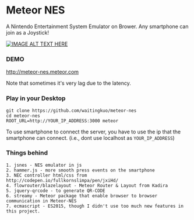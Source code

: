 # Meteor NES

A Nintendo Entertainment System Emulator on Brower. Any smartphone can join as a Joystick!

[![IMAGE ALT TEXT HERE](http://img.youtube.com/vi/oBXW0tK7U_s/0.jpg)](http://www.youtube.com/watch?v=oBXW0tK7U_s)

### DEMO

<http://meteor-nes.meteor.com>

Note that sometimes it's very lag due to the latency.


### Play in your Desktop

    git clone https://github.com/waitingkuo/meteor-nes
    cd meteor-nes
    ROOT_URL=http://YOUR_IP_ADDRESS:3000 meteor

To use smartphone to connect the server, you have to use the ip that the smartphone can connect. (i.e., dont use localhost as `YOUR_IP_ADDRESS`)


### Things behind

    1. jsnes - NES emulator in js
    2. hammer.js - more smooth press events on the smartphone
    3. NEC controller html/css from http://codepen.io/fullkornslimpa/pen/jxiHd/
    4. flowrouter/blazelayout - Meteor Router & Layout from Kadira
    5. jquery-qrcode - to generate QR-CODE
    6. streamy - Meteor package that enable browser to browser communication in Meteor-NES
    7. ecmascript - ES2015, though I didn't use too much new features in this project.

